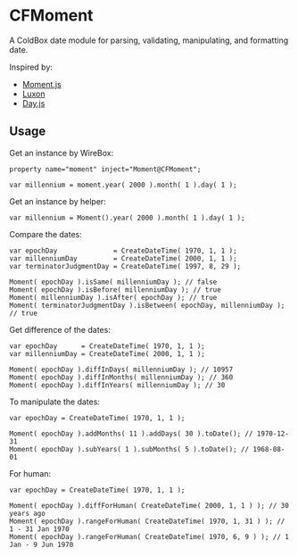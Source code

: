 # CFMoment

A ColdBox date module for parsing, validating, manipulating, and formatting date.

Inspired by:
* [Moment.js](https://github.com/moment/moment)
* [Luxon](https://github.com/moment/luxon)
* [Day.js](https://github.com/iamkun/dayjs)

## Usage

Get an instance by WireBox:
```
property name="moment" inject="Moment@CFMoment";

var millennium = moment.year( 2000 ).month( 1 ).day( 1 );
```

Get an instance by helper:
```
var millennium = Moment().year( 2000 ).month( 1 ).day( 1 );
```

Compare the dates:

```
var epochDay              = CreateDateTime( 1970, 1, 1 );
var millenniumDay         = CreateDateTime( 2000, 1, 1 );
var terminatorJudgmentDay = CreateDateTime( 1997, 8, 29 );

Moment( epochDay ).isSame( millenniumDay ); // false
Moment( epochDay ).isBefore( millenniumDay ); // true
Moment( millenniumDay ).isAfter( epochDay ); // true
Moment( terminatorJudgmentDay ).isBetween( epochDay, millenniumDay ); // true

```

Get difference of the dates:

```
var epochDay      = CreateDateTime( 1970, 1, 1 );
var millenniumDay = CreateDateTime( 2000, 1, 1 );

Moment( epochDay ).diffInDays( millenniumDay ); // 10957
Moment( epochDay ).diffInMonths( millenniumDay ); // 360
Moment( epochDay ).diffInYears( millenniumDay ); // 30
```

To manipulate the dates:
```
var epochDay = CreateDateTime( 1970, 1, 1 );

Moment( epochDay ).addMonths( 11 ).addDays( 30 ).toDate(); // 1970-12-31
Moment( epochDay ).subYears( 1 ).subMonths( 5 ).toDate(); // 1968-08-01

```

For human:
```
var epochDay = CreateDateTime( 1970, 1, 1 );

Moment( epochDay ).diffForHuman( CreateDateTime( 2000, 1, 1 ) ); // 30 years ago
Moment( epochDay ).rangeForHuman( CreateDateTime( 1970, 1, 31 ) ); // 1 - 31 Jan 1970
Moment( epochDay ).rangeForHuman( CreateDateTime( 1970, 6, 9 ) ); // 1 Jan - 9 Jun 1970
```


